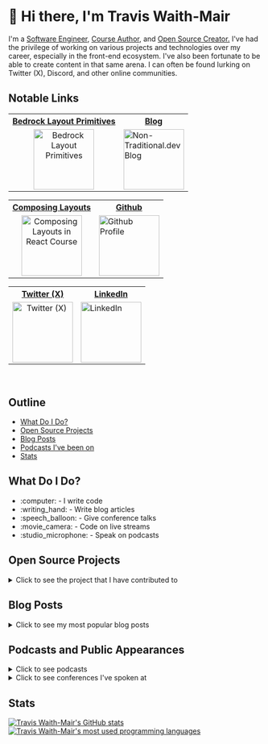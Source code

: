 <h1>👋 Hi there, I'm Travis Waith-Mair</h1>
<p>
  I'm a <a href="https://github.com/Jarvis1010">Software Engineer</a>, <a href="https://www.newline.co/courses/composing-layouts-in-react">Course Author</a>, and <a href="https://github.com/Bedrock-Layouts/Bedrock">Open Source Creator.</a> I've had the privilege of working on various projects and technologies over my career, especially in the front-end ecosystem.  I've also been fortunate to be able to create content in that same arena. I can often be found lurking on Twitter (X), Discord, and other online communities.
</p>

## Notable Links

<table align="center">
  <tr>
    <th align="center" >
      <a href="https://www.bedrock-layout.dev/"><b>Bedrock Layout Primitives</b></a>
    </th>
   <th align="center" >
      <a href="https://non-traditional.dev/"><b>Blog</b></a>
    </th>
  </tr>
  <td align="center">
    <a href="https://www.bedrock-layout.dev/"><img
      src="https://avatars.githubusercontent.com/u/62414217?s=200&v=4"
      height="120"
      width="120"
      alt='Bedrock Layout Primitives'
    /></a>
  </td>
  <td>
    <a href="https://non-traditional.dev/"><img
      src="https://cdn.hashnode.com/res/hashnode/image/upload/v1638999422358/CLDVOiWyE.png?w=200&h=120&fit=crop&crop=entropy&auto=compress,format&format=webp"
      height="120"
      width="120"
      alt='Non-Traditional.dev Blog'
    /></a>
  </td>
  <tr></tr>
</table>

<table align="center">
  <tr>
    <th align="center">
      <a href="https://www.newline.co/courses/composing-layouts-in-react"><b>Composing Layouts</b></a>
    </th>
   <th align="center">
      <a href="https://github.com/Jarvis1010"><b>Github</b></a>
    </th>
  </tr>
  <td align="center">
    <a href="https://www.newline.co/courses/composing-layouts-in-react"><img
      src="https://pbs.twimg.com/profile_images/1423362656090603530/Pz3XNCiH_400x400.png"
      height="120"
      width="120"
      alt='Composing Layouts in React Course'
    /></a>
  </td>
  <td>
    <a href="https://github.com/Jarvis1010"><img
      src="https://pbs.twimg.com/profile_images/1633247750010830848/8zfRrYjA_400x400.png"
      height="120"
      width="120"
      alt='Github Profile'
    /></a>
  </td>
  <tr></tr>
</table>

<table align="center">
  <tr>
    <th align="center">
      <a href="https://twitter.com/travisWaithMair"><b>Twitter (X)</b></a>
    </th>
   <th align="center">
      <a href="https://www.linkedin.com/in/travis-mair/"><b>LinkedIn</b></a>
    </th>
  </tr>
  <td align="center">
    <a href="https://twitter.com/travisWaithMair"><img
      src="https://avatars.githubusercontent.com/u/50278?s=200&v=4"
      height="120"
      width="120"
      alt='Twitter (X)'
    /></a>
  </td>
  <td>
    <a href="https://www.linkedin.com/in/travis-mair/"><img
      src="https://avatars.githubusercontent.com/u/357098?s=200&v=4"
      height="120"
      width="120"
      alt='LinkedIn'
    /></a>
  </td>
  <tr></tr>
</table>

<br />

<h2>Outline</h2>

<ul>
  <li><a href="#what-do-i-do">What Do I Do?</a></li>
  <li><a href="#open-source-projects">Open Source Projects</a></li>
  <li><a href="#blog-posts">Blog Posts</a></li>
  <li><a href="#podcasts-and-public-appearances">Podcasts I've been on</a></li>
  <li><a href="#stats">Stats</a></li>
</ul>

<h2>What Do I Do?</h2>

<ul>
  <li>:computer: - I write code</li>
  <li>:writing_hand: - Write blog articles</li>
  <li>:speech_balloon: - Give conference talks</li>
  <li>:movie_camera: - Code on live streams</li>
  <li>:studio_microphone: - Speak on podcasts</li>
</ul>

## Open Source Projects

<details>
  <summary>Click to see the project that I have contributed to</summary>
  <br />

- [Bedrock Layout Primitives](https://github.com/Bedrock-Layouts/Bedrock)
- [Solid Styled Components](https://github.com/solidjs/solid-styled-components)
- [storybook](https://github.com/storybookjs/storybook)
- [react-ui](https://github.com/reach/reach-ui)

</details>

## Blog Posts

<details>
  <summary>Click to see my most popular blog posts</summary>
  <br />

- [An Intro to Solid.js for React Developers](https://non-traditional.dev/an-intro-to-solidjs-for-react-developers)
- [80% Cleaner JavaScript Code Using Optional Chaining and Nullish Coalescing](https://non-traditional.dev/80-cleaner-javascript-code-using-optional-chaining-and-nullish-coalescing-3fb1d1df3867)
- [Stop Writing Reusable React Components](https://non-traditional.dev/stop-writing-reusable-react-components-bd649cba2700)
- [Map, Filter, Reduce: The Holy Trinity of Array Methods](https://non-traditional.dev/map-filter-reduce-the-holy-trinity-of-array-methods-16ce3bdb69e2)
- [More Popular posts](https://non-traditional.dev/top-posts)

</details>

## Podcasts and Public Appearances

<details>
  <summary>Click to see podcasts</summary>
  <br />

- [React Round Up ep 156](https://reactroundup.com/composing-layouts-for-react-ft-travis-waith-mair-rru-156)
- [React Round Up ep 191](https://topenddevs.com/podcasts/react-round-up/episodes/bedrock-layout-with-travis-waith-mair-rru-191)
- [FSJam Podcast ep 54](https://fsjam.org/episodes/episode-54-bedrock-layout-with-travis-waith-mair)
- [PodRocket Season 2](https://youtu.be/_JuLIGeXsxI?t=31341)
- [Jam Stack Radio ep 121](https://www.heavybit.com/library/podcasts/jamstack-radio/ep-120-bedrock-layout-primitives-with-travis-waith-mair-of-plex)

</details>

<details>
  <summary>Click to see conferences I've spoken at</summary>
  <br />

- [Utah JS Conf](https://www.youtube.com/watch?v=oKxrD57rwRc)
- [React India](https://youtu.be/_JuLIGeXsxI?t=31341)
- [Intro to Solid.js](Conf42)
- [React Summit 2022](https://portal.gitnation.org/contents/how-to-achieve-layout-composition-in-react)

</details>

## Stats

[![Travis Waith-Mair's GitHub
stats](https://github-readme-stats-git-masterrstaa-rickstaa.vercel.app/api?username=Jarvis1010&theme=tokyonight)](https://github.com/anuraghazra/github-readme-stats)
[![Travis Waith-Mair's most used programming
languages](https://github-readme-stats-git-masterrstaa-rickstaa.vercel.app/api/top-langs/?username=jarvis1010&layout=compact&theme=tokyonight)](https://github.com/anuraghazra/github-readme-stats)
